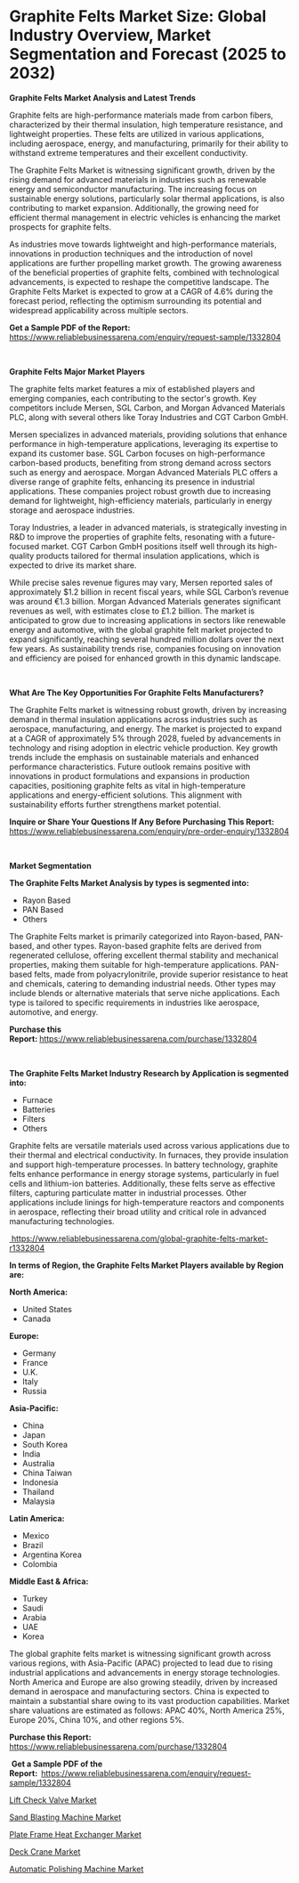 <p><h1>Graphite Felts Market Size: Global Industry Overview, Market Segmentation and Forecast (2025 to 2032)</h1></p><p><strong>Graphite Felts Market Analysis and Latest Trends</strong></p>
<p><p>Graphite felts are high-performance materials made from carbon fibers, characterized by their thermal insulation, high temperature resistance, and lightweight properties. These felts are utilized in various applications, including aerospace, energy, and manufacturing, primarily for their ability to withstand extreme temperatures and their excellent conductivity. </p><p>The Graphite Felts Market is witnessing significant growth, driven by the rising demand for advanced materials in industries such as renewable energy and semiconductor manufacturing. The increasing focus on sustainable energy solutions, particularly solar thermal applications, is also contributing to market expansion. Additionally, the growing need for efficient thermal management in electric vehicles is enhancing the market prospects for graphite felts.</p><p>As industries move towards lightweight and high-performance materials, innovations in production techniques and the introduction of novel applications are further propelling market growth. The growing awareness of the beneficial properties of graphite felts, combined with technological advancements, is expected to reshape the competitive landscape. The Graphite Felts Market is expected to grow at a CAGR of 4.6% during the forecast period, reflecting the optimism surrounding its potential and widespread applicability across multiple sectors.</p></p>
<p><strong>Get a Sample PDF of the Report:&nbsp;</strong> <a href="https://www.reliablebusinessarena.com/enquiry/request-sample/1332804?utm_campaign=3277&utm_medium=2&utm_source=Github&utm_content=ia&utm_term=24032025&utm_id=graphite-felts">https://www.reliablebusinessarena.com/enquiry/request-sample/1332804</a></p>
<p>&nbsp;</p>
<p><strong>Graphite Felts Major Market Players</strong></p>
<p><p>The graphite felts market features a mix of established players and emerging companies, each contributing to the sector's growth. Key competitors include Mersen, SGL Carbon, and Morgan Advanced Materials PLC, along with several others like Toray Industries and CGT Carbon GmbH.</p><p>Mersen specializes in advanced materials, providing solutions that enhance performance in high-temperature applications, leveraging its expertise to expand its customer base. SGL Carbon focuses on high-performance carbon-based products, benefiting from strong demand across sectors such as energy and aerospace. Morgan Advanced Materials PLC offers a diverse range of graphite felts, enhancing its presence in industrial applications. These companies project robust growth due to increasing demand for lightweight, high-efficiency materials, particularly in energy storage and aerospace industries.</p><p>Toray Industries, a leader in advanced materials, is strategically investing in R&D to improve the properties of graphite felts, resonating with a future-focused market. CGT Carbon GmbH positions itself well through its high-quality products tailored for thermal insulation applications, which is expected to drive its market share.</p><p>While precise sales revenue figures may vary, Mersen reported sales of approximately $1.2 billion in recent fiscal years, while SGL Carbon’s revenue was around €1.3 billion. Morgan Advanced Materials generates significant revenues as well, with estimates close to £1.2 billion. The market is anticipated to grow due to increasing applications in sectors like renewable energy and automotive, with the global graphite felt market projected to expand significantly, reaching several hundred million dollars over the next few years. As sustainability trends rise, companies focusing on innovation and efficiency are poised for enhanced growth in this dynamic landscape.</p></p>
<p>&nbsp;</p>
<p><strong>What Are The Key Opportunities For Graphite Felts Manufacturers?</strong></p>
<p><p>The Graphite Felts market is witnessing robust growth, driven by increasing demand in thermal insulation applications across industries such as aerospace, manufacturing, and energy. The market is projected to expand at a CAGR of approximately 5% through 2028, fueled by advancements in technology and rising adoption in electric vehicle production. Key growth trends include the emphasis on sustainable materials and enhanced performance characteristics. Future outlook remains positive with innovations in product formulations and expansions in production capacities, positioning graphite felts as vital in high-temperature applications and energy-efficient solutions. This alignment with sustainability efforts further strengthens market potential.</p></p>
<p><strong>Inquire or Share Your Questions If Any Before Purchasing This Report:</strong> <a href="https://www.reliablebusinessarena.com/enquiry/pre-order-enquiry/1332804?utm_campaign=3277&utm_medium=2&utm_source=Github&utm_content=ia&utm_term=24032025&utm_id=graphite-felts">https://www.reliablebusinessarena.com/enquiry/pre-order-enquiry/1332804</a></p>
<p>&nbsp;</p>
<p><strong>Market Segmentation</strong></p>
<p><strong>The Graphite Felts Market Analysis by types is segmented into:</strong></p>
<p><ul><li>Rayon Based</li><li>PAN Based</li><li>Others</li></ul></p>
<p><p>The Graphite Felts market is primarily categorized into Rayon-based, PAN-based, and other types. Rayon-based graphite felts are derived from regenerated cellulose, offering excellent thermal stability and mechanical properties, making them suitable for high-temperature applications. PAN-based felts, made from polyacrylonitrile, provide superior resistance to heat and chemicals, catering to demanding industrial needs. Other types may include blends or alternative materials that serve niche applications. Each type is tailored to specific requirements in industries like aerospace, automotive, and energy.</p></p>
<p><strong>Purchase this Report:&nbsp;</strong><a href="https://www.reliablebusinessarena.com/purchase/1332804?utm_campaign=3277&utm_medium=2&utm_source=Github&utm_content=ia&utm_term=24032025&utm_id=graphite-felts">https://www.reliablebusinessarena.com/purchase/1332804</a></p>
<p>&nbsp;</p>
<p><strong>The Graphite Felts Market Industry Research by Application is segmented into:</strong></p>
<p><ul><li>Furnace</li><li>Batteries</li><li>Filters</li><li>Others</li></ul></p>
<p><p>Graphite felts are versatile materials used across various applications due to their thermal and electrical conductivity. In furnaces, they provide insulation and support high-temperature processes. In battery technology, graphite felts enhance performance in energy storage systems, particularly in fuel cells and lithium-ion batteries. Additionally, these felts serve as effective filters, capturing particulate matter in industrial processes. Other applications include linings for high-temperature reactors and components in aerospace, reflecting their broad utility and critical role in advanced manufacturing technologies.</p></p>
<p><a href="https://www.reliablebusinessarena.com/global-graphite-felts-market-r1332804?utm_campaign=3277&utm_medium=2&utm_source=Github&utm_content=ia&utm_term=24032025&utm_id=graphite-felts">&nbsp;https://www.reliablebusinessarena.com/global-graphite-felts-market-r1332804</a></p>
<p><strong>In terms of Region, the Graphite Felts Market Players available by Region are:</strong></p>
<p>
    <p> <strong> North America: </strong>
        <ul>
            <li>United States</li>
            <li>Canada</li>
        </ul>
        </p> 
    <p> <strong> Europe: </strong>
        <ul>
            <li>Germany</li>
            <li>France</li>
            <li>U.K.</li>
            <li>Italy</li>
            <li>Russia</li>
        </ul>
        </p> 
    <p> <strong> Asia-Pacific: </strong>
        <ul>
            <li>China</li>
            <li>Japan</li>
            <li>South Korea</li>
            <li>India</li>
            <li>Australia</li>
            <li>China Taiwan</li>
            <li>Indonesia</li>
            <li>Thailand</li>
            <li>Malaysia</li>
        </ul>
        </p> 
    <p> <strong> Latin America: </strong>
        <ul>
            <li>Mexico</li>
            <li>Brazil</li>
            <li>Argentina Korea</li>
            <li>Colombia</li>
        </ul>
        </p> 
    <p> <strong> Middle East & Africa: </strong>
        <ul>
            <li>Turkey</li>
            <li>Saudi</li>
            <li>Arabia</li>
            <li>UAE</li>
            <li>Korea</li>
        </ul>
    </p>
    </p>
<p><p>The global graphite felts market is witnessing significant growth across various regions, with Asia-Pacific (APAC) projected to lead due to rising industrial applications and advancements in energy storage technologies. North America and Europe are also growing steadily, driven by increased demand in aerospace and manufacturing sectors. China is expected to maintain a substantial share owing to its vast production capabilities. Market share valuations are estimated as follows: APAC 40%, North America 25%, Europe 20%, China 10%, and other regions 5%.</p></p>
<p><strong>Purchase this Report: </strong><a href="https://www.reliablebusinessarena.com/purchase/1332804?utm_campaign=3277&utm_medium=2&utm_source=Github&utm_content=ia&utm_term=24032025&utm_id=graphite-felts">https://www.reliablebusinessarena.com/purchase/1332804</a></p>
<p>&nbsp;<strong>Get a Sample PDF of the Report:&nbsp;&nbsp;</strong><a href="https://www.reliablebusinessarena.com/enquiry/request-sample/1332804?utm_campaign=3277&utm_medium=2&utm_source=Github&utm_content=ia&utm_term=24032025&utm_id=graphite-felts">https://www.reliablebusinessarena.com/enquiry/request-sample/1332804</a></p>
<p><strong></strong></p>
<p><p><a href="https://www.linkedin.com/pulse/lift-check-valve-market-revenue-insights-114-cagr-growth-e7oke?utm_campaign=3277&utm_medium=2&utm_source=Github&utm_content=ia&utm_term=24032025&utm_id=graphite-felts">Lift Check Valve Market</a></p><p><a href="https://www.linkedin.com/pulse/unveiling-sand-blasting-machine-market-drivers-projected-68-yssve?utm_campaign=3277&utm_medium=2&utm_source=Github&utm_content=ia&utm_term=24032025&utm_id=graphite-felts">Sand Blasting Machine Market</a></p><p><a href="https://www.linkedin.com/pulse/plate-frame-heat-exchanger-market-analysis-product-segmentation-h1mxe?utm_campaign=3277&utm_medium=2&utm_source=Github&utm_content=ia&utm_term=24032025&utm_id=graphite-felts">Plate Frame Heat Exchanger Market</a></p><p><a href="https://www.linkedin.com/pulse/deck-crane-market-size-overview-comprehensive-industry-ufiue?utm_campaign=3277&utm_medium=2&utm_source=Github&utm_content=ia&utm_term=24032025&utm_id=graphite-felts">Deck Crane Market</a></p><p><a href="https://www.linkedin.com/pulse/automatic-polishing-machine-market-report-expected-cagr-142-xobme?utm_campaign=3277&utm_medium=2&utm_source=Github&utm_content=ia&utm_term=24032025&utm_id=graphite-felts">Automatic Polishing Machine Market</a></p></p>